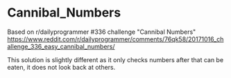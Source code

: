 # Cannibal_Numbers
Based on r/dailyprogrammer #336 challenge "Cannibal Numbers"
https://www.reddit.com/r/dailyprogrammer/comments/76qk58/20171016_challenge_336_easy_cannibal_numbers/

This solution is slightly different as it only checks numbers after that can be eaten, it does not look back at others.